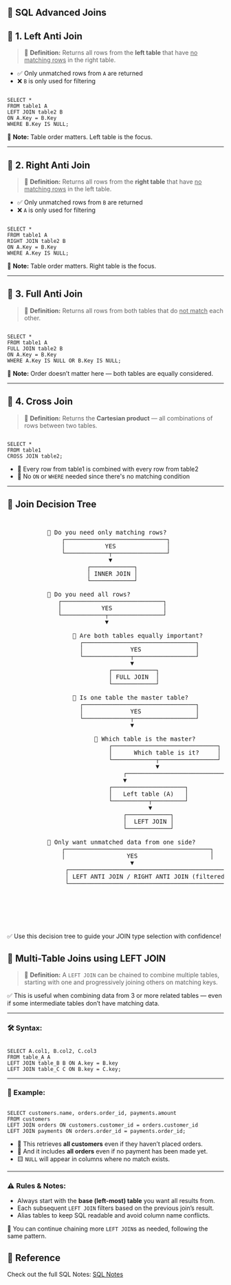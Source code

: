## 📘 SQL Advanced Joins

<h2>🔹 1. Left Anti Join</h2>
<blockquote>
📘 <strong>Definition:</strong> Returns all rows from the <strong>left table</strong> that have <u>no matching rows</u> in the right table.
</blockquote>

<ul>
  <li>✅ Only unmatched rows from <code>A</code> are returned</li>
  <li>❌ <code>B</code> is only used for filtering</li>
</ul>

<pre><code class="sql">
SELECT *
FROM table1 A
LEFT JOIN table2 B
ON A.Key = B.Key
WHERE B.Key IS NULL;
</code></pre>

<p>📝 <strong>Note:</strong> Table order matters. Left table is the focus.</p>

<hr>

<h2>🔹 2. Right Anti Join</h2>
<blockquote>
📘 <strong>Definition:</strong> Returns all rows from the <strong>right table</strong> that have <u>no matching rows</u> in the left table.
</blockquote>

<ul>
  <li>✅ Only unmatched rows from <code>B</code> are returned</li>
  <li>❌ <code>A</code> is only used for filtering</li>
</ul>

<pre><code class="sql">
SELECT *
FROM table1 A
RIGHT JOIN table2 B
ON A.Key = B.Key
WHERE A.Key IS NULL;
</code></pre>

<p>📝 <strong>Note:</strong> Table order matters. Right table is the focus.</p>

<hr>

<h2>🔹 3. Full Anti Join</h2>
<blockquote>
📘 <strong>Definition:</strong> Returns all rows from both tables that do <u>not match</u> each other.
</blockquote>

<pre><code class="sql">
SELECT *
FROM table1 A
FULL JOIN table2 B
ON A.Key = B.Key
WHERE A.Key IS NULL OR B.Key IS NULL;
</code></pre>

<p>📝 <strong>Note:</strong> Order doesn’t matter here — both tables are equally considered.</p>

<hr>

<h2>🔹 4. Cross Join</h2>
<blockquote>
📘 <strong>Definition:</strong> Returns the <strong>Cartesian product</strong> — all combinations of rows between two tables.
</blockquote>

<pre><code class="sql">
SELECT *
FROM table1
CROSS JOIN table2;
</code></pre>

<ul>
  <li>🧮 Every row from table1 is combined with every row from table2</li>
  <li>📝 No <code>ON</code> or <code>WHERE</code> needed since there's no matching condition</li>
</ul>

<hr>

<h2>🧠 Join Decision Tree</h2>

<pre>
<pre>
<pre>
           🔽 Do you need only matching rows?
               ┌────────────────────────────┐
               │           YES              │
               └────────────┬───────────────┘
                            ▼
                      ┌────────────┐
                      │ INNER JOIN │
                      └────────────┘

           🔽 Do you need all rows?
              ┌────────────────────────────┐
              │           YES              │
              └────────────┬───────────────┘
                           ▼

                  🔽 Are both tables equally important?
                    ┌───────────────────────────────┐
                    │             YES               │
                    └─────────────┬─────────────────┘
                                  ▼
                            ┌────────────┐
                            │ FULL JOIN  │
                            └────────────┘

                  🔽 Is one table the master table?
                    ┌───────────────────────────────┐
                    │             YES               │
                    └─────────────┬─────────────────┘
                                  ▼

                        🔽 Which table is the master?
                            ┌─────────────────────────────┐
                            │      Which table is it?     │
                            └────────────┬────────────────┘
                                         ▼
                                ┌────────────────────────────────────────┐
                                ▼                                        ▼
                            ┌────────────────────┐            ┌─────────────────────┐
                            │   Left table (A)   │            │   Right table (B)   │
                            └──────────┬─────────┘            └──────────┬──────────┘
                                       ▼                                 ▼
                                ┌────────────┐                     ┌─────────────┐
                                │  LEFT JOIN │                     │  RIGHT JOIN │
                                └────────────┘                     └─────────────┘

           🔽 Only want unmatched data from one side?
               ┌────────────────────────────────────────┐
               │                 YES                    │                  └──────────────────┬─────────────────────┘
                                  ▼
                ┌────────────────────────────────────────────────────┐
                │ LEFT ANTI JOIN / RIGHT ANTI JOIN (filtered NULLs)  │
                └────────────────────────────────────────────────────┘
</pre>

</pre>

</pre>

<p>✅ Use this decision tree to guide your JOIN type selection with confidence!</p>


<h2>🔗 Multi-Table Joins using LEFT JOIN</h2>

<blockquote>
📘 <strong>Definition:</strong> A <code>LEFT JOIN</code> can be chained to combine multiple tables, starting with one and progressively joining others on matching keys.
</blockquote>

<p>✅ This is useful when combining data from 3 or more related tables — even if some intermediate tables don’t have matching data.</p>

---

<h3>🛠️ Syntax:</h3>

<pre><code class="sql">
SELECT A.col1, B.col2, C.col3
FROM table_A A
LEFT JOIN table_B B ON A.key = B.key
LEFT JOIN table_C C ON B.key = C.key;
</code></pre>

---

<h3>📌 Example:</h3>

<pre><code class="sql">
SELECT customers.name, orders.order_id, payments.amount
FROM customers
LEFT JOIN orders ON customers.customer_id = orders.customer_id
LEFT JOIN payments ON orders.order_id = payments.order_id;
</code></pre>

<ul>
  <li>🔹 This retrieves <strong>all customers</strong> even if they haven’t placed orders.</li>
  <li>🔹 And it includes <strong>all orders</strong> even if no payment has been made yet.</li>
  <li>🟨 <code>NULL</code> will appear in columns where no match exists.</li>
</ul>

---

<h3>⚠️ Rules & Notes:</h3>
<ul>
  <li>Always start with the <strong>base (left-most) table</strong> you want all results from.</li>
  <li>Each subsequent <code>LEFT JOIN</code> filters based on the previous join’s result.</li>
  <li>Alias tables to keep SQL readable and avoid column name conflicts.</li>
</ul>

<p>🔁 You can continue chaining more <code>LEFT JOIN</code>s as needed, following the same pattern.</p>

<h2>📎 Reference</h2>
<p>Check out the full SQL Notes: <a href="SQL Notes.md">SQL Notes</a></p>
